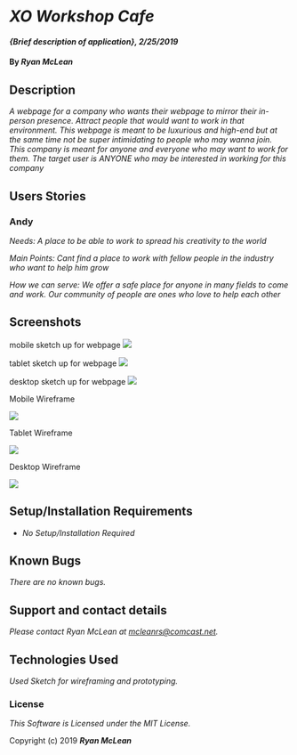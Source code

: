 # _XO Workshop Cafe_

#### _{Brief description of application}, 2/25/2019_

#### By _**Ryan McLean**_

## Description

_A webpage for a company who wants their webpage to mirror their in-person presence. Attract people that would want to work in that environment. This webpage is meant to be luxurious and high-end but at the same time not be super intimidating to people who may wanna join. This company is meant for anyone and everyone who may want to work for them. The target user is ANYONE who may be interested in working for this company_

## Users Stories
### Andy
_Needs: A place to be able to work to spread his creativity to the world_

_Main Points: Cant find a place to work with fellow people in the industry who want to help him grow_

_How we can serve: We offer a safe place for anyone in many fields to come and work. Our community of people are ones who love to help each other_

## Screenshots
mobile sketch up for webpage
![](screenshots/../img/mobile.jpg)

tablet sketch up for webpage
![](screenshots/../img/tablet.jpg)

desktop sketch up for webpage
![](screenshots/../img/desktop.jpg)

Mobile Wireframe

![](screenshots/../img/MobileCapture.JPG)

Tablet Wireframe

![](screenshots/../img/TabletCapture.JPG)

Desktop Wireframe

![](screenshots/../img/DesktopCapture.JPG)

## Setup/Installation Requirements

* _No Setup/Installation Required_


## Known Bugs

_There are no known bugs._

## Support and contact details

_Please contact Ryan McLean at mcleanrs@comcast.net._

## Technologies Used

_Used Sketch for wireframing and prototyping._

### License

*This Software is Licensed under the MIT License.*

Copyright (c) 2019 **_Ryan McLean_**
